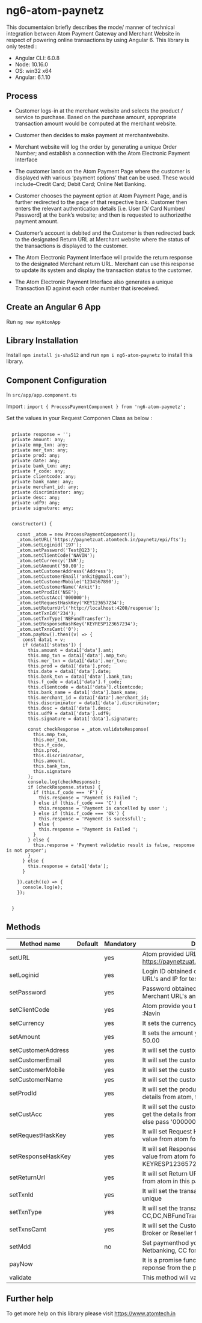 # ng6-atom-paynetz

This documentaion briefly describes the mode/ manner of technical integration between Atom Payment
Gateway and Merchant Website in respect of powering online transactions by using Angular 6. This library is only tested :

* Angular CLI: 6.0.8
* Node: 10.16.0
* OS: win32 x64
* Angular: 6.1.10

## Process

* Customer logs-in at the merchant website and selects the product / service to purchase.
Based on the purchase amount, appropriate transaction amount would be computed at the
merchant website.

* Customer then decides to make payment at merchantwebsite.

* Merchant website will log the order by generating a unique Order Number; and establish a
connection with the Atom Electronic Payment Interface

* The customer lands on the Atom Payment Page where the customer is displayed with
various ‘payment options’ that can be used. These would include–Credit Card; Debit Card;
Online Net Banking.

* Customer chooses the payment option at Atom Payment Page, and is further redirected to
the page of that respective bank. Customer then enters the relevant authentication details
[i.e. User ID/ Card Number/ Password] at the bank’s website; and then is requested to
authorizethe payment amount.

* Customer’s account is debited and the Customer is then redirected back to the designated
Return URL at Merchant website where the status of the transactions is displayed to the
customer.

* The Atom Electronic Payment Interface will provide the return response to the designated
Merchant return URL. Merchant can use this response to update its system and display the
transaction status to the customer.

* The Atom Electronic Payment Interface also generates a unique Transaction ID against each
order number that isreceived.


## Create an Angular 6 App

Run `ng new myAtomApp`

## Library Installation

Install `npm install js-sha512` and run `npm i ng6-atom-paynetz` to install this library.

## Component Configuration 

In  `src/app/app.component.ts` 

Import :
`import { ProcessPaymentComponent } from 'ng6-atom-paynetz';`

Set the values in your Request Componen Class as below :

```

  private response = '';
  private amount: any;
  private mmp_txn: any;
  private mer_txn: any;
  private prod: any;
  private date: any;
  private bank_txn: any;
  private f_code: any;
  private clientcode: any;
  private bank_name: any;
  private merchant_id: any;
  private discriminator: any;
  private desc: any;
  private udf9: any;
  private signature: any;


  constructor() {

    const _atom = new ProcessPaymentComponent();
    _atom.setURL('https://paynetzuat.atomtech.in/paynetz/epi/fts');
    _atom.setLoginid('197');
    _atom.setPassword('Test@123');
    _atom.setClientCode('NAVIN');
    _atom.setCurrency('INR');
    _atom.setAmount('50.00');
    _atom.setCustomerAddress('Address');
    _atom.setCustomerEmail('ankit@gmail.com');
    _atom.setCustomerMobile('1234567890');
    _atom.setCustomerName('Ankit');
    _atom.setProdId('NSE');
    _atom.setCustAcc('000000');
    _atom.setRequestHaskKey('KEY123657234');
    _atom.setReturnUrl('http://localhost:4200/response');
    _atom.setTxnId('234');
    _atom.setTxnType('NBFundTransfer');
    _atom.setResponseHashKey('KEYRESP123657234');
    _atom.setTxnsCamt('0');
    _atom.payNow().then((v) => {
      const data1 = v;
      if (data1['status']) {
        this.amount = data1['data'].amt;
        this.mmp_txn = data1['data'].mmp_txn;
        this.mer_txn = data1['data'].mer_txn;
        this.prod = data1['data'].prod;
        this.date = data1['data'].date;
        this.bank_txn = data1['data'].bank_txn;
        this.f_code = data1['data'].f_code;
        this.clientcode = data1['data'].clientcode;
        this.bank_name = data1['data'].bank_name;
        this.merchant_id = data1['data'].merchant_id;
        this.discriminator = data1['data'].discriminator;
        this.desc = data1['data'].desc;
        this.udf9 = data1['data'].udf9;
        this.signature = data1['data'].signature;

        const checkResponse = _atom.validateResponse(
          this.mmp_txn,
          this.mer_txn,
          this.f_code,
          this.prod,
          this.discriminator,
          this.amount,
          this.bank_txn,
          this.signature
        );
        console.log(checkResponse);
        if (checkResponse.status) {
          if (this.f_code === 'F') {
            this.response = 'Payment is Failed ';
          } else if (this.f_code === 'C') {
            this.response = 'Payment is cancelled by user ';
          } else if (this.f_code === 'Ok') {
            this.response = 'Payment is sucessfull';
          } else {
            this.response = 'Payment is Failed ';
          }
        } else {
          this.response = 'Payment validatio result is false, response is not proper';
        }
      } else {
        this.response = data1['data'];
      }

    }).catch((e) => {
      console.log(e);
    });


  }

  ```


## Methods

Method name  |  Default | Mandatory | Description
------------- | ------------- | --------------------| -----------------|
setURL  |  |  yes | Atom provided URL or IP for test : https://paynetzuat.atomtech.in/paynetz/epi/fts
setLoginid  |  |  yes | Login ID obtained on registration of Merchant URL's and IP for test : 197
setPassword  |  |  yes | Password obtained on registration of Merchant URL's and IP for test : Test@123
setClientCode  |  |  yes | Atom provide you the client code, for test :Navin
setCurrency  |  |  yes | It sets the currency, always INR
setAmount  |  |  yes | It sets the amount you want to pay, for test 50.00
setCustomerAddress  |  |  yes | It will set the customers address
setCustomerEmail  |  |  yes | It will set the customers email
setCustomerMobile  |  |  yes | It will set the customers mobile
setCustomerName  |  |  yes | It will set the customers name
setProdId  |  |  yes | It will set the product id and you will get the details from atom, for test use NSE
setCustAcc  |  |  yes | It will set the customer account and you will get the details from atom if you are a reseller else pass '000000', for test use '000000'
setRequestHaskKey |  | yes | It will set Request Hash Key, you will get this value from atom for test use KEY123657234
setResponseHaskKey |  | yes | It will set Response Hash Key, you will get this value from atom for test use KEYRESP123657234
setReturnUrl |  | yes | It will set Return URl, you will the response from atom in this page
setTxnId |  | yes | It will set the transaction id and it should be unique
setTxnType |  | yes | It will set the transaction type e.g. CC,DC,NBFundTransfer
setTxnsCamt |  | yes | It will set the Customer Account No. if you are Broker or Reseller for test use "0"
setMdd |  | no | Set paymenthod you want to use. NB for Netbanking, CC for Credit Cards etc..
payNow |  |  | It is a promise function which will resolve the reponse from the payment gateway.
validate | | |  This method will validate your response.


## Further help

To get more help on this library please visit https://www.atomtech.in

